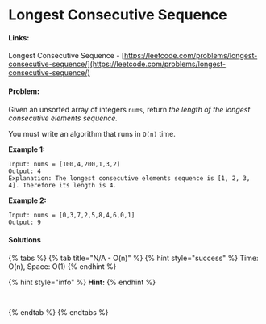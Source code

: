 # Longest Consecutive Sequence

#### Links:

Longest Consecutive Sequence - [https://leetcode.com/problems/longest-consecutive-sequence/](https://leetcode.com/problems/longest-consecutive-sequence/)

#### Problem:

Given an unsorted array of integers `nums`, return _the length of the longest consecutive elements sequence._

You must write an algorithm that runs in `O(n)` time.

**Example 1:**

```
Input: nums = [100,4,200,1,3,2]
Output: 4
Explanation: The longest consecutive elements sequence is [1, 2, 3, 4]. Therefore its length is 4.
```

**Example 2:**

```
Input: nums = [0,3,7,2,5,8,4,6,0,1]
Output: 9
```

#### Solutions

{% tabs %}
{% tab title="N/A - O(n)" %}
{% hint style="success" %}
Time: O(n), Space: O(1)
{% endhint %}

{% hint style="info" %}
**Hint:**&#x20;
{% endhint %}

```python
 
```
{% endtab %}
{% endtabs %}
